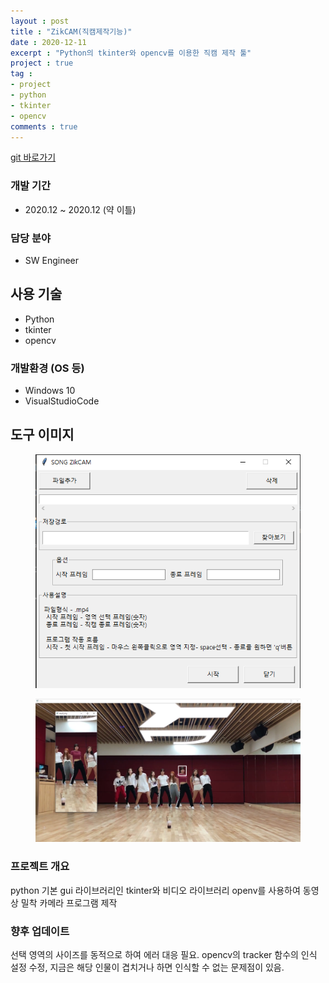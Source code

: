 ```yaml
---
layout : post
title : "ZikCAM(직캠제작기능)"
date : 2020-12-11
excerpt : "Python의 tkinter와 opencv를 이용한 직캠 제작 툴"
project : true
tag :
- project
- python
- tkinter
- opencv
comments : true
---
```

[git 바로가기](https://github.com/rssungjae1/python_project_zikcam)

### 개발 기간
* 2020.12 ~ 2020.12 (약 이틀)

### 담당 분야
* SW Engineer

## 사용 기술
* Python
* tkinter
* opencv

### 개발환경 (OS 등)
* Windows 10
* VisualStudioCode

## 도구 이미지
<figure class="middle">
	<img src="..\assets\img\python_project_zikcam1.png">
</figure>
<figure class="middle">
	<img src="..\assets\img\python_project_zikcam2.png">
</figure>

### 프로젝트 개요
python 기본 gui 라이브러리인 tkinter와 비디오 라이브러리 openv를 사용하여 동영상 밀착 카메라 프로그램 제작

### 향후 업데이트
선택 영역의 사이즈를 동적으로 하여 에러 대응 필요.
opencv의 tracker 함수의 인식 설정 수정, 지금은 해당 인물이 겹치거나 하면 인식할 수 없는 문제점이 있음.